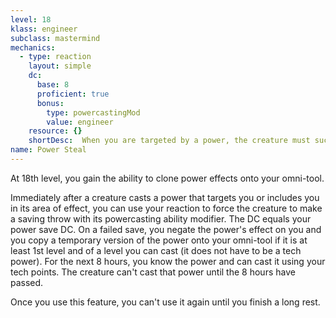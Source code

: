 ```yaml
---
level: 18
klass: engineer
subclass: mastermind
mechanics:
  - type: reaction
    layout: simple
    dc:
      base: 8
      proficient: true
      bonus:
        type: powercastingMod
        value: engineer
    resource: {}
    shortDesc:  When you are targeted by a power, the creature must succeed on a powercasting check (DC {{ dc }}) or the power fails. If the power was 1st-level or higher, you copy a temporary version for 1 hour and can cast it with your tech points.
name: Power Steal
---
```

At 18th level, you gain the ability to clone power effects onto your omni-tool.

Immediately after a creature casts a power that targets you or includes you in its area of effect, you can use your
reaction to force the creature to make a saving throw with its powercasting ability modifier. The DC equals your power
save DC. On a failed save, you negate the power's effect on you and you copy a temporary version of the power onto
your omni-tool if it is at least 1st level and of a level you can cast (it does not have to be a tech power). For the
next 8 hours, you know the power and can cast it using your tech points. The creature can't cast that power until the
8 hours have passed.

Once you use this feature, you can't use it again until you finish a long rest.
